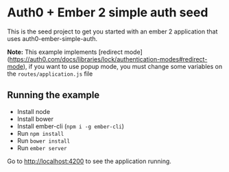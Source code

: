# Auth0 + Ember 2 simple auth seed

This is the seed project to get you started with an ember 2 application that uses auth0-ember-simple-auth.

__Note:__ This example implements [redirect mode] (https://auth0.com/docs/libraries/lock/authentication-modes#redirect-mode), if you want to use popup mode, you must change some variables on the `routes/application.js` file

## Running the example

* Install node
* Install bower
* Install ember-cli (`npm i -g ember-cli`)
* Run `npm install`
* Run `bower install`
* Run `ember server`

Go to [http://localhost:4200](http://localhost:4200) to see the application running.
